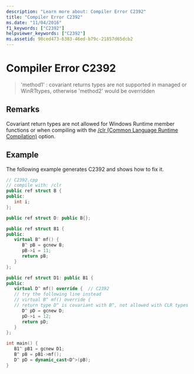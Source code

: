 ```yaml
---
description: "Learn more about: Compiler Error C2392"
title: "Compiler Error C2392"
ms.date: "11/04/2016"
f1_keywords: ["C2392"]
helpviewer_keywords: ["C2392"]
ms.assetid: 98ced473-6383-46ed-b79c-21857d65dcb2
---
```

# Compiler Error C2392

> 'method1' : covariant returns types are not supported in managed or WinRTtypes, otherwise 'method2' would be overridden

## Remarks

Covariant return types are not allowed for Windows Runtime member functions or when compiling with the [/clr (Common Language Runtime Compilation)](../../build/reference/clr-common-language-runtime-compilation.md) option.

## Example

The following example generates C2392 and shows how to fix it.

```cpp
// C2392.cpp
// compile with: /clr
public ref struct B {
public:
   int i;
};

public ref struct D: public B{};

public ref struct B1 {
public:
   virtual B^ mf() {
      B^ pB = gcnew B;
      pB->i = 11;
      return pB;
   }
};

public ref struct D1: public B1 {
public:
   virtual D^ mf() override {  // C2392
   // try the following line instead
   // virtual B^ mf() override {
   // return type D^ is covariant with B^, not allowed with CLR types
      D^ pD = gcnew D;
      pD->i = 12;
      return pD;
   }
};

int main() {
   B1^ pB1 = gcnew D1;
   B^ pB = pB1->mf();
   D^ pD = dynamic_cast<D^>(pB);
}
```
